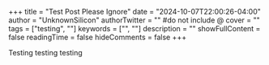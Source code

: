 +++
title = "Test Post Please Ignore"
date = "2024-10-07T22:00:26-04:00"
author = "UnknownSilicon"
authorTwitter = "" #do not include @
cover = ""
tags = ["testing", ""]
keywords = ["", ""]
description = ""
showFullContent = false
readingTime = false
hideComments = false
+++

Testing testing testing